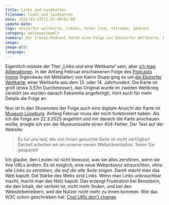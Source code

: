 ```yaml
---
title: Links und Landkarten
filename: links_und_landkarten
date: 2025-03-23T11:47:48+01:00
update-date:
tags: ebstorfer weltkarte, irmimi, toter link, tvtropes, podcast
category: weiteweitewelt
summary: Der Irmimi-Podcast hatte eine Folge zur Ebstorfer Weltkarte. Dabei war ein Link zu einer großen Darstellung auf der Seite des Museum Lüneburg. Aber nur wenige Wochen nach Erscheinen der Folge ist der Link tot.
image:
image-alt:
language:
---
```


Eigentlich müsste der Titel „Links und eine Weltkarte“ sein, aber [ich mag Alliterationen](https://tvtropes.org/pmwiki/pmwiki.php/Main/AddedAlliterativeAppeal). In der Anfang Februar erschienenen Folge des [Podcasts Irmimi](https://katrin-stupp.de/podcast/) (Irgendwas mit Mittelalter) von Katrin Stupp ging es um [die Ebstorfer Weltkarte](https://katrin-stupp.de/2025/02/02/55-die-ebstorfer-weltkarte-der-allrounder-fuer-die-gedankenwelt-des-mittelalters/), einer Weltkarte aus dem 13. oder 14. Jahrhundert. Die Karte ist groß (etwa 3,57m Durchmesser), das Original wurde im zweiten Weltkrieg zerstört (es wurden danach Faksimilia angefertigt). Hört euch für mehr Details die Folge an.

Nun ist in den Shownotes der Folge auch eine digitale Ansicht der Karte im [Museum Lüneburg](https://museumlueneburg.de/). Anfang Februar muss der noch funktioniert haben. Als ich die Folge am 22.3.2025 angehört und mir danach die Karte anschauen wollte, kriegte ich von der Museumsseite einen 404-Fehler. Der Text auf der Website:

> Es tut uns leid, die von Ihnen gesuchte Seite ist nicht verfügbar! Derzeit arbeiten wir an unserer neuen Webpräsentation. Seien Sie gespannt!

Ich glaube, den Leuten ist nicht bewusst, was sie alles zerstören, wenn sie ihre URLs ändern. Es ist möglich, eine neue Webpräsenz einzurichten, _ohne alle Links zu zerstören, die auf die alte Seite zeigen_. Damit macht man das Web kaputt. Die Stärke des Webs sind _Links_. Wenn man Links unbrauchbar macht, macht man das Netz kaputt. Das erzeugt Frustration bei Benutzern, die den Inhalt, der verlinkt ist, nicht mehr finden, und bei den Websitebetreibern, weil die Nutzer nicht mehr zu ihnen kommen. Wie das W3C schon geschrieben hat: [Cool URIs don't change](https://www.w3.org/Provider/Style/URI).
